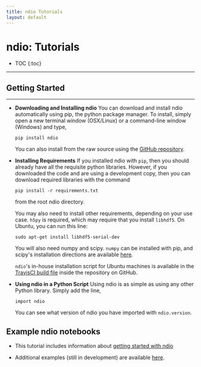 ```yaml
---
title: ndio Tutorials
layout: default
---
```


# ndio: Tutorials

* TOC
{:toc}

-----

## Getting Started

-----

- **Downloading and Installing ndio**
    You can download and install ndio automatically using pip, the python package manager. To install, simply open a new terminal window (OSX/Linux) or a command-line window (Windows) and type,

    ```
    pip install ndio
    ```

    You can also install from the raw source using the [GitHub repository](https://github.com/neurodata/ndio).

- **Installing Requirements**
    If you installed ndio with `pip`, then you should already have all the requisite python libraries. However, if you downloaded the code and are using a development copy, then you can download required libraries with the command

    ```
    pip install -r requirements.txt
    ```

    from the root ndio directory.

    You may also need to install other requirements, depending on your use case. `h5py` is required, which may require that you install `libhdf5`. On Ubuntu, you can run this line:

    ```
    sudo apt-get install libhdf5-serial-dev
    ```

    You will also need numpy and scipy. `numpy` can be installed with pip, and scipy's installation directions are available [here](http://www.scipy.org/install.html).

    `ndio`'s in-house installation script for Ubuntu machines is available in the [TravisCI build file](https://github.com/openconnectome/ndio/blob/master/.travis.yml) inside the repository on GitHub.

- **Using ndio in a Python Script**
    Using ndio is as simple as using any other Python library. Simply add the line,

    ```
    import ndio
    ```

    You can see what version of ndio you have imported with `ndio.version`.

## Example ndio notebooks


   - This tutorial includes information about [getting started with ndio](https://github.com/neurodata/ndio-demos/blob/master/Getting%20Started.ipynb)

   - Additional examples (still in development) are available [here](https://github.com/neurodata/ndpaper/blob/gh-pages/neurocartography/claims).